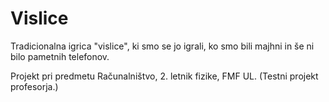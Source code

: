 # Vislice

Tradicionalna igrica "vislice", ki smo se jo igrali, ko smo bili majhni in še ni bilo pametnih telefonov.

Projekt pri predmetu Računalništvo, 2. letnik fizike, FMF UL. (Testni projekt profesorja.)